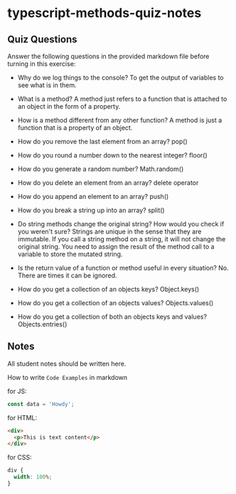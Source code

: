 # typescript-methods-quiz-notes

## Quiz Questions

Answer the following questions in the provided markdown file before turning in this exercise:

- Why do we log things to the console?
  To get the output of variables to see what is in them.

- What is a method?
  A method just refers to a function that is attached to an object in the form of a property.

- How is a method different from any other function?
  A method is just a function that is a property of an object.

- How do you remove the last element from an array?
  pop()

- How do you round a number down to the nearest integer?
  floor()

- How do you generate a random number?
  Math.random()

- How do you delete an element from an array?
  delete operator

- How do you append an element to an array?
  push()

- How do you break a string up into an array?
  split()

- Do string methods change the original string? How would you check if you weren't sure?
  Strings are unique in the sense that they are immutable. If you call a string method on a string, it will not change the original string. You need to assign the result of the method call to a variable to store the mutated string.

- Is the return value of a function or method useful in every situation?
  No. There are times it can be ignored.

- How do you get a collection of an objects keys?
  Object.keys()

- How do you get a collection of an objects values?
  Objects.values()

- How do you get a collection of both an objects keys and values?
  Objects.entries()

## Notes

All student notes should be written here.

How to write `Code Examples` in markdown

for JS:

```javascript
const data = 'Howdy';
```

for HTML:

```html
<div>
  <p>This is text content</p>
</div>
```

for CSS:

```css
div {
  width: 100%;
}
```
